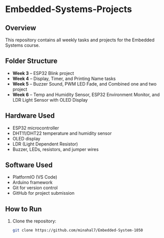 # Embedded-Systems-Projects


## Overview
This repository contains all weekly tasks and projects for the Embedded Systems course.

## Folder Structure
- **Week 3** – ESP32 Blink project
- **Week 4** – Display, Timer, and Printing Name tasks
- **Week 5** – Buzzer Sound, PWM LED Fade, and Combined one and two  project
- **Week 6** – Temp and Humidity Sensor, ESP32 Environment Monitor, and LDR Light Sensor with OLED Display

## Hardware Used
- ESP32 microcontroller
- DHT11/DHT22 temperature and humidity sensor
- OLED display
- LDR (Light Dependent Resistor)
- Buzzer, LEDs, resistors, and jumper wires

## Software Used
- PlatformIO (VS Code)
- Arduino framework
- Git for version control
- GitHub for project submission

## How to Run
1. Clone the repository:
   ```bash
   git clone https://github.com/minahal7/Embedded-System-1050
